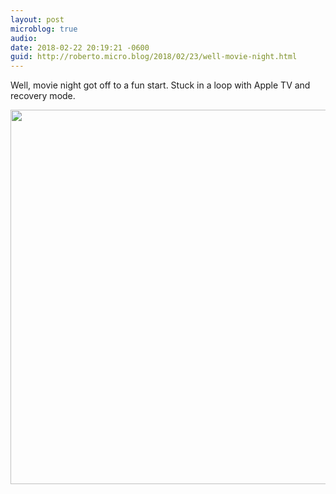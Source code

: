 ```yaml
---
layout: post
microblog: true
audio: 
date: 2018-02-22 20:19:21 -0600
guid: http://roberto.micro.blog/2018/02/23/well-movie-night.html
---
```

Well, movie night got off to a fun start. Stuck in a loop with Apple TV and recovery mode. 

<img src="http://roberto.mateu.me/uploads/2018/023a0ac6fb.jpg" width="600" height="599" />
